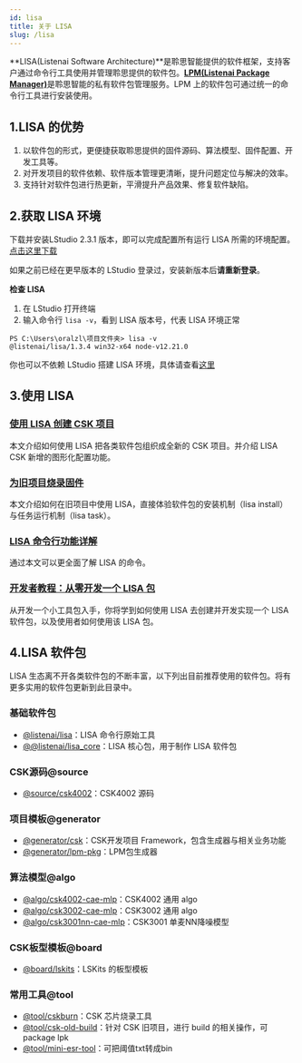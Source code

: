 ```yaml
---
id: lisa
title: 关于 LISA
slug: /lisa
---
```


**LISA(Listenai Software Architecture)**是聆思智能提供的软件框架，支持客户通过命令行工具使用并管理聆思提供的软件包。[**LPM(Listenai Package Manager)**](https://lpm.listenai.com/)是聆思智能的私有软件包管理服务。LPM 上的软件包可通过统一的命令行工具进行安装使用。

## 1.LISA 的优势

1. 以软件包的形式，更便捷获取聆思提供的固件源码、算法模型、固件配置、开发工具等。
2. 对开发项目的软件依赖、软件版本管理更清晰，提升问题定位与解决的效率。
3. 支持针对软件包进行热更新，平滑提升产品效果、修复软件缺陷。

## 2.获取 LISA 环境

下载并安装LStudio 2.3.1 版本，即可以完成配置所有运行 LISA 所需的环境配置。[点击这里下载](https://iflyos-external.oss-cn-shanghai.aliyuncs.com/public/lstudio/alpha/LStudioInstaller-2.3.1-beta.exe)

如果之前已经在更早版本的 LStudio 登录过，安装新版本后**请重新登录**。

**检查 LISA**
1. 在 LStudio 打开终端
2. 输入命令行 `lisa -v`，看到 LISA 版本号，代表 LISA 环境正常

```shell
PS C:\Users\oralzl\项目文件夹> lisa -v
@listenai/lisa/1.3.4 win32-x64 node-v12.21.0
```

你也可以不依赖 LStudio 搭建 LISA 环境，具体请查看[这里](http://open.listenai.com/lisa_tutorial#%E6%96%B9%E5%BC%8F%E4%BA%8C%EF%BC%9A%E6%90%AD%E5%BB%BA%E6%9C%AC%E5%9C%B0%E5%BC%80%E5%8F%91%E7%8E%AF%E5%A2%83)


## 3.使用 LISA

###  [使用 LISA 创建 CSK 项目](/lisa_create)
本文介绍如何使用 LISA 把各类软件包组织成全新的 CSK 项目。并介绍 LISA CSK 新增的图形化配置功能。

###  [为旧项目烧录固件](/build_old_project)
本文介绍如何在旧项目中使用 LISA，直接体验软件包的安装机制（lisa install）与任务运行机制（lisa task）。

###  [LISA 命令行功能详解](https://lpm.listenai.com/package/@listenai/lisa)
通过本文可以更全面了解 LISA 的命令。

###  [开发者教程：从零开发一个 LISA 包](/lisa_tutorial)
从开发一个小工具包入手，你将学到如何使用 LISA 去创建并开发实现一个 LISA 软件包，以及使用者如何使用该 LISA 包。



## 4.LISA 软件包

LISA 生态离不开各类软件包的不断丰富，以下列出目前推荐使用的软件包。将有更多实用的软件包更新到此目录中。

### 基础软件包

- [@listenai/lisa](https://lpm.listenai.com/package/@listenai/lisa)：LISA 命令行原始工具
- [@@listenai/lisa_core](https://lpm.listenai.com/package/@listenai/lisa_core)：LISA 核心包，用于制作 LISA 软件包


### CSK源码@source

- [@source/csk4002](https://lpm.listenai.com/package/@source/csk4002)：CSK4002 源码
<!-- - [@source/csk4002nc](https://lpm.listenai.com/package/@source/csk4002nc)：CSK4002NC 源码 -->
<!-- - [@source/csk3002](https://lpm.listenai.com/package/@source/csk3002)：CSK3002 源码 -->
<!-- - [@source/csk3001nn](https://lpm.listenai.com/package/@source/csk3001nn)：CSK3001NN源码 -->


### 项目模板@generator

- [@generator/csk](https://lpm.listenai.com/package/@generator/csk)：CSK开发项目 Framework，包含生成器与相关业务功能
- [@generator/lpm-pkg](https://lpm.listenai.com/package/@generator/lpm-pkg)：LPM包生成器


### 算法模型@algo

- [@algo/csk4002-cae-mlp](https://lpm.listenai.com/package/@algo/csk4002-cae-mlp)：CSK4002 通用 algo
- [@algo/csk3002-cae-mlp](https://lpm.listenai.com/package/@algo/csk3002-cae-mlp)：CSK3002 通用 algo
- [@algo/csk3001nn-cae-mlp](https://lpm.listenai.com/package/@algo/csk3001nn-cae-mlp)：CSK3001 单麦NN降噪模型


### CSK板型模板@board

- [@board/lskits](https://lpm.listenai.com/package/@board/lskits)：LSKits 的板型模板


### 常用工具@tool

- [@tool/cskburn](https://lpm.listenai.com/package/@tool/cskburnp)：CSK 芯片烧录工具
- [@tool/csk-old-build](https://lpm.listenai.com/package/@tool/csk-old-build)：针对 CSK 旧项目，进行 build 的相关操作，可 package lpk
- [@tool/mini-esr-tool](https://lpm.listenai.com/package/@tool/mini-esr-tool)：可把阈值txt转成bin






